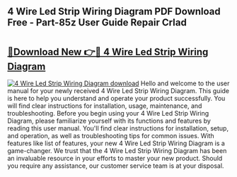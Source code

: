 ## 4 Wire Led Strip Wiring Diagram PDF Download Free - Part-85z User Guide Repair CrIad

# <h2><a href="http://dfq8ba.blite.top/?on=4+Wire+Led+Strip+Wiring+Diagram">🔗Download New 👉🔴 4 Wire Led Strip Wiring Diagram</a></h2>

[![4 Wire Led Strip Wiring Diagram download](https://i.imgur.com/lujVjoI.png)](http://dfq8ba.blite.top/?on=4+Wire+Led+Strip+Wiring+Diagram)
Hello and welcome to the user manual for your newly received 4 Wire Led Strip Wiring Diagram. This guide is here to help you understand and operate your product successfully. You will find clear instructions for installation, usage, maintenance, and troubleshooting. Before you begin using your 4 Wire Led Strip Wiring Diagram, please familiarize yourself with its functions and features by reading this user manual. You'll find clear instructions for installation, setup, and operation, as well as troubleshooting tips for common issues. With features like list of features, your new 4 Wire Led Strip Wiring Diagram is a game-changer. We trust that the 4 Wire Led Strip Wiring Diagram has been an invaluable resource in your efforts to master your new product. Should you require any assistance, our customer service team is at your disposal.

